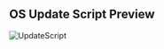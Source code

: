 ## OS Update Script Preview
![UpdateScript](https://user-images.githubusercontent.com/11185794/132078145-c45cef75-6a3f-49f6-bee6-2415674f8820.png)

